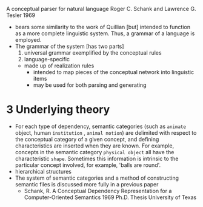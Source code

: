 A conceptual parser for natural language
Roger C. Schank and Lawrence G. Tesler
1969

* bears some similarity to the work of Quillian [but] intended to function as a
  more complete linguistic system. Thus, a grammar of a language is employed.
* The grammar of the system [has two parts]
  1. universal grammar exemplified by the conceptual rules
  2. language-specific
    * made up of realization rules
      * intended to map pieces of the conceptual network into linguistic items
      * may be used for both parsing and generating

# 3 Underlying theory

* For each type of dependency, semantic categories (such as `animate` object,
  human `institution` , `animal motion`) are delimited with respect to the
  conceptual category of a given concept, and defining characteristics are
  inserted when they are known. For example, concepts in the semantic category
  `physical object` all have the characteristic `shape`.  Sometimes this
  information is intrinsic to the particular concept involved, for example,
  'balls are round'.
* hierarchical structures
* The system of semantic categories and a method of constructing semantic files
  is discussed more fully in a previous paper
  * Schank, R.
    A Conceptual Dependency Representation for a Computer-Oriented Semantics
    1969 Ph.D. Thesis University of Texas

